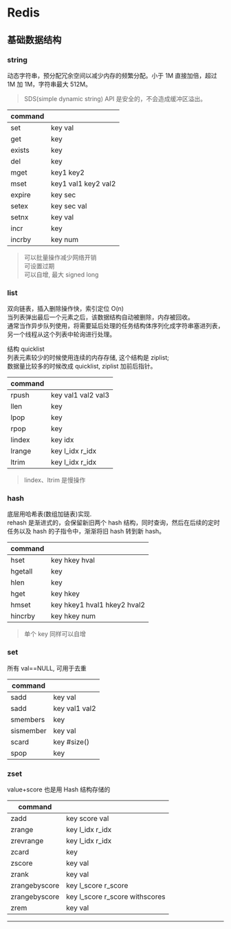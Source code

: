 # Redis

## 基础数据结构

### string

动态字符串，预分配冗余空间以减少内存的频繁分配。小于 1M 直接加倍，超过 1M 加 1M，字符串最大 512M。

> SDS(simple dynamic string) API 是安全的，不会造成缓冲区溢出。

| command |                     |
| ------- | ------------------- |
| set     | key val             |
| get     | key                 |
| exists  | key                 |
| del     | key                 |
| mget    | key1 key2           |
| mset    | key1 val1 key2 val2 |
| expire  | key sec             |
| setex   | key sec val         |
| setnx   | key val             |
| incr    | key                 |
| incrby  | key num             |

> 可以批量操作减少网络开销  
> 可设置过期  
> 可以自增, 最大 signed long

### list

双向链表，插入删除操作快，索引定位 O(n)  
当列表弹出最后一个元素之后，该数据结构自动被删除，内存被回收。  
通常当作异步队列使用，将需要延后处理的任务结构体序列化成字符串塞进列表，另一个线程从这个列表中轮询进行处理。

结构 quicklist  
列表元素较少的时候使用连续的内存存储, 这个结构是 ziplist;  
数据量比较多的时候改成 quicklist, ziplist 加前后指针。

| command |                    |
| ------- | ------------------ |
| rpush   | key val1 val2 val3 |
| llen    | key                |
| lpop    | key                |
| rpop    | key                |
| lindex  | key idx            |
| lrange  | key l_idx r_idx    |
| ltrim   | key l_idx r_idx    |

> lindex、ltrim 是慢操作

### hash

底层用哈希表(数组加链表)实现.  
rehash 是渐进式的，会保留新旧两个 hash 结构，同时查询，然后在后续的定时任务以及 hash 的子指令中，渐渐将旧 hash 转到新 hash。

| command |                             |
| ------- | --------------------------- |
| hset    | key hkey hval               |
| hgetall | key                         |
| hlen    | key                         |
| hget    | key hkey                    |
| hmset   | key hkey1 hval1 hkey2 hval2 |
| hincrby | key hkey num                |

> 单个 key 同样可以自增

### set

所有 val==NULL, 可用于去重

| command   |               |
| --------- | ------------- |
| sadd      | key val       |
| sadd      | key val1 val2 |
| smembers  | key           |
| sismember | key val       |
| scard     | key #size()   |
| spop      | key           |

### zset

value+score 也是用 Hash 结构存储的

| command       |                                |
| ------------- | ------------------------------ |
| zadd          | key score val                  |
| zrange        | key l_idx r_idx                |
| zrevrange     | key l_idx r_idx                |
| zcard         | key                            |
| zscore        | key val                        |
| zrank         | key val                        |
| zrangebyscore | key l_score r_score            |
| zrangebyscore | key l_score r_score withscores |
| zrem          | key val                        |

---
